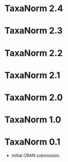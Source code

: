 # TaxaNorm 2.4

# TaxaNorm 2.3

# TaxaNorm 2.2

# TaxaNorm 2.1

# TaxaNorm 2.0

# TaxaNorm 1.0

# TaxaNorm 0.1

* Initial CRAN submission.
